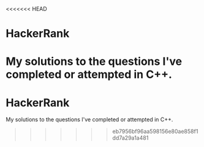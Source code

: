 <<<<<<< HEAD
# HackerRank
My solutions to the questions I've completed or attempted in C++.
=======
# HackerRank
My solutions to the questions I've completed or attempted in C++.
>>>>>>> eb7956bf96aa598156e80ae858f1dd7a29a1a481

